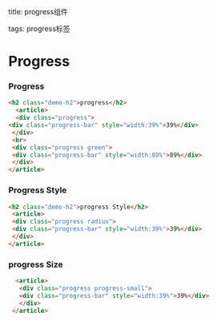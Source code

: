 
title: progress组件

tags: progress标签

# Progress

### Progress

 ``` html 
 <h2 class="demo-h2">progress</h2>
   <article>
   <div class="progress">
 <div class="progress-bar" style="width:39%">39%</div>
  </div>
  <br>
  <div class="progress green">
  <div class="progress-bar" style="width:89%">89%</div>
  </div> 
 </article> 
 ```
### Progress Style

 ``` html
 <h2 class="demo-h2">progress Style</h2>
  <article>
  <div class="progress radius">
  <div class="progress-bar" style="width:39%">39%</div>
  </div>
 </article> 
 ```
### progress Size
``` html 
  <article>
   <div class="progress progress-small">
   <div class="progress-bar" style="width:39%">39%</div>
   </div>
 </article>
```

